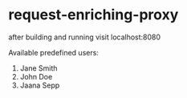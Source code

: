 ﻿# request-enriching-proxy

after building and running visit localhost:8080

Available predefined users:
1. Jane Smith
2. John Doe
3. Jaana Sepp
